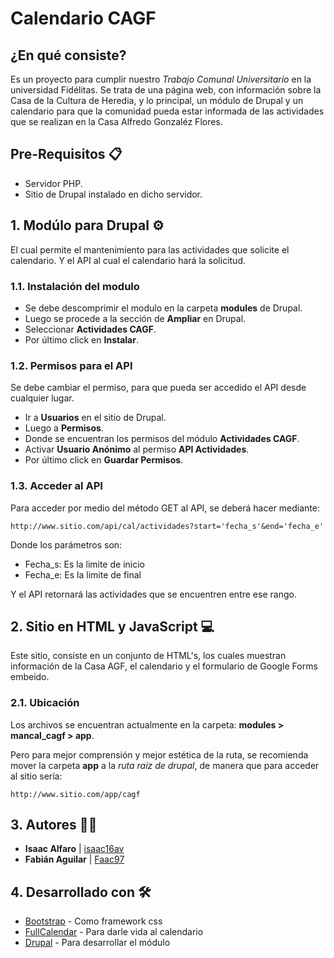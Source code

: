 # Calendario CAGF

## ¿En qué consiste?
Es un proyecto para cumplir nuestro _Trabajo Comunal Universitario_ en la universidad Fidélitas.
Se trata de una página web, con información sobre la Casa de la Cultura de Heredia, y lo principal, un módulo de Drupal y un calendario para que la comunidad pueda estar informada de las actividades que se realizan en la Casa Alfredo Gonzaléz Flores.

## Pre-Requisitos 📋
- Servidor PHP.
- Sitio de Drupal instalado en dicho servidor.

## 1. Modúlo para Drupal ⚙️
El cual permite el mantenimiento para las actividades que solicite el calendario.
Y el API al cual el calendario hará la solicitud.

### 1.1. Instalación del modulo
- Se debe descomprimir el modulo en la carpeta **modules** de Drupal.
- Luego se procede a la sección de **Ampliar** en Drupal.
- Seleccionar **Actividades CAGF**.
- Por último click en **Instalar**.

### 1.2. Permisos para el API
Se debe cambiar el permiso, para que pueda ser accedido el API desde cualquier lugar.
- Ir a **Usuarios** en el sitio de Drupal.
- Luego a **Permisos**.
- Donde se encuentran los permisos del módulo **Actividades CAGF**.
- Activar **Usuario Anónimo** al permiso **API Actividades**.
- Por último click en **Guardar Permisos**.

### 1.3. Acceder al API
Para acceder por medio del método GET al API, se deberá hacer mediante:
```
http://www.sitio.com/api/cal/actividades?start='fecha_s'&end='fecha_e'
```
Donde los parámetros son:
- Fecha_s: Es la limite de inicio
- Fecha_e: Es la limite de final

Y el API retornará las actividades que se encuentren entre ese rango.

## 2. Sitio en HTML y JavaScript 💻
Este sitio, consiste en un conjunto de HTML's, los cuales muestran información de la Casa AGF, el calendario y el formulario de Google Forms embeido.

### 2.1. Ubicación
Los archivos se encuentran actualmente en la carpeta: **modules > mancal_cagf > app**.

Pero para mejor comprensión y mejor estética de la ruta, se recomienda mover la carpeta **app** a la _ruta raíz de drupal_, de manera que para acceder al sitio sería:

```
http://www.sitio.com/app/cagf
```

## 3. Autores 👨‍💻
* **Isaac Alfaro** | [isaac16av](https://github.com/isaac16av)
* **Fabián Aguilar** | [Faac97](https://github.com/faac97)

## 4. Desarrollado con 🛠️
* [Bootstrap](https://getbootstrap.com/) - Como framework css
* [FullCalendar](https://fullcalendar.io/) - Para darle vida al calendario
* [Drupal](https://www.drupal.org/) - Para desarrollar el módulo
